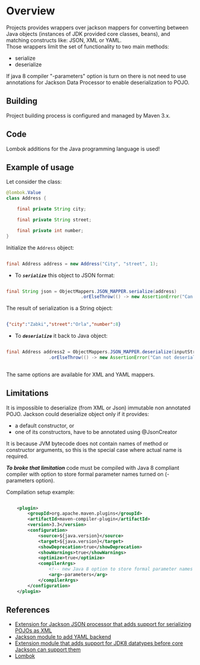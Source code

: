 # Overview

Projects provides wrappers over jackson mappers for converting between 
Java objects (instances of JDK provided core classes, beans), and matching constructs like: JSON, XML or YAML. <br/>
Those wrappers limit the set of functionality to two main methods:

  - serialize
  - deserialize

If java 8 compiler "-parameters" option is turn on there is not need to use annotations for 
Jackson Data Processor to enable deserialization to POJO.
 
## Building

Project building process is configured and managed by Maven 3.x.

## Code

Lombok additions for the Java programming language is used!

## Example of usage

Let consider the class:

```java
@lombok.Value
class Address {

    final private String city;

    final private String street;

    final private int number;
}

```

Initialize the `Address` object:

```java

final Address address = new Address("City", "street", 1);

```

- To ***`serialize`*** this object to JSON format:

```java

final String json = ObjectMappers.JSON_MAPPER.serialize(address)
                            .orElseThrow(() -> new AssertionError("Can not serialize object to JSON"));
```

The result of serialization is a String object:

```json

{"city":"Zabki","street":"Orla","number":8}

```

- To ***`deserialize`*** it back to Java object:


```java

final Address address2 = ObjectMappers.JSON_MAPPER.deserialize(inputStream, Address.class)
                .orElseThrow(() -> new AssertionError("Can not deserialize object from JSON"));
                                  
```

The same options are available for XML and YAML mappers.

## Limitations

It is impossible to deserialize (from XML or Json) immutable non annotated POJO.
Jackson could deserialize object only if it provides:

- a default constructor, or
- one of its constructors, have to be annotated using @JsonCreator

It is because JVM bytecode does not contain names of method or constructor arguments, so this is the special case where actual name is required. 


***To broke that limitation*** code must be compiled with Java 8 compliant compiler with option to store formal 
parameter names turned on (-parameters option).

Compilation setup example:

```xml

    <plugin>
        <groupId>org.apache.maven.plugins</groupId>
        <artifactId>maven-compiler-plugin</artifactId>
        <version>3.3</version>
        <configuration>
            <source>${java.version}</source>
            <target>${java.version}</target>
            <showDeprecation>true</showDeprecation>
            <showWarnings>true</showWarnings>
            <optimize>true</optimize>
            <compilerArgs>
                <!-- new Java 8 option to store formal parameter names of methods and constructors -->
                <arg>-parameters</arg>
            </compilerArgs>
        </configuration>
    </plugin>

```

## References

* [Extension for Jackson JSON processor that adds support for serializing POJOs as XML](https://github.com/FasterXML/jackson-dataformat-xml)  
* [Jackson module to add YAML backend](https://github.com/FasterXML/jackson-dataformat-yaml)  
* [Extension module that adds support for JDK8 datatypes before core Jackson can support them](https://github.com/FasterXML/jackson-module-parameter-names)
* [Lombok](https://github.com/rzwitserloot/lombok)

